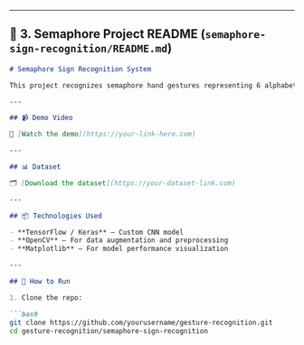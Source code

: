 
---

## 📄 3. Semaphore Project README (`semaphore-sign-recognition/README.md`)

```markdown
# Semaphore Sign Recognition System

This project recognizes semaphore hand gestures representing 6 alphabets of the English language using a custom Convolutional Neural Network (CNN) trained on a self-generated dataset.

---

## 📹 Demo Video

🎥 [Watch the demo](https://your-link-here.com)

---

## 📊 Dataset

🗂️ [Download the dataset](https://your-dataset-link.com)

---

## 📦 Technologies Used

- **TensorFlow / Keras** – Custom CNN model
- **OpenCV** – For data augmentation and preprocessing
- **Matplotlib** – For model performance visualization

---

## 🔧 How to Run

1. Clone the repo:

```bash
git clone https://github.com/yourusername/gesture-recognition.git
cd gesture-recognition/semaphore-sign-recognition
